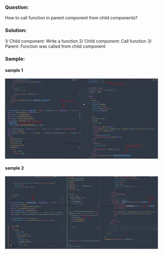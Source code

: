 ### Question:
How to call function in parent component from child components?

### Solution:

1/ Child component: Write a function
2/ Child component: Call function
3/ Parent: Function was called from child component

### Sample:
#### sample 1
![](../imgs/4a.png)
#### sample 2
![](../imgs/4b.png)